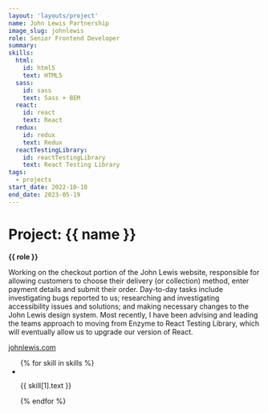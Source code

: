 ```yaml
---
layout: 'layouts/project'
name: John Lewis Partnership
image_slug: johnlewis
role: Senior Frontend Developer
summary:
skills:
  html:
    id: html5
    text: HTML5
  sass:
    id: sass
    text: Sass + BEM
  react:
    id: react
    text: React
  redux:
    id: redux
    text: Redux
  reactTestingLibrary:
    id: reactTestingLibrary
    text: React Testing Library
tags:
  - projects
start_date: 2022-10-10
end_date: 2023-05-19
---
```


# Project: {{ name }}

<strong>{{ role }}</strong>

Working on the checkout portion of the John Lewis website, responsible for allowing customers to choose their delivery (or collection) method, enter payment details and submit their order. Day-to-day tasks include investigating bugs reported to us; researching and investigating accessibility issues and solutions; and making necessary changes to the John Lewis design system. Most recently, I have been advising and leading the teams approach to moving from Enzyme to React Testing Library, which will eventually allow us to upgrade our version of React.

<a href="https://www.johnlewis.com/">johnlewis.com</a>

<ul class="project__skill-list" aria-label="Uses the following technologies">
  {% for skill in skills %}
  <li class="project__skill-item">
    <img class="project__skill-icon" src="/assets/skill-icons/{{ skill[1].id }}.svg" alt="" role="presentation">
    <p class="project__skill-text">{{ skill[1].text }}</p>
  </li>
  {% endfor %}
</ul>

<div class="project-images">
  <img class="project-image project-image--multiple" src="/assets/project-images/johnlewis.png" alt="" role="presentation">
  <img class="project-image project-image--multiple" src="/assets/project-images/johnlewis2.png" alt="" role="presentation">
</div>
